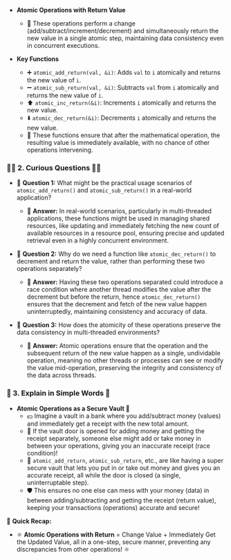 - **Atomic Operations with Return Value**
  - 🔢 These operations perform a change (add/subtract/increment/decrement) and simultaneously return the new value in a single atomic step, maintaining data consistency even in concurrent executions.
  
- **Key Functions**
  - ➕ `atomic_add_return(val, &i)`: Adds `val` to `i` atomically and returns the new value of `i`.
  - ➖ `atomic_sub_return(val, &i)`: Subtracts `val` from `i` atomically and returns the new value of `i`.
  - ⬆️ `atomic_inc_return(&i)`: Increments `i` atomically and returns the new value.
  - ⬇️ `atomic_dec_return(&i)`: Decrements `i` atomically and returns the new value.
  - 🔄 These functions ensure that after the mathematical operation, the resulting value is immediately available, with no chance of other operations intervening.

### 🕵️‍♂️ 2. **Curious Questions** 🕵️‍♂️

- 🤔 **Question 1:** What might be the practical usage scenarios of `atomic_add_return()` and `atomic_sub_return()` in a real-world application?
  - 🧠 **Answer:** In real-world scenarios, particularly in multi-threaded applications, these functions might be used in managing shared resources, like updating and immediately fetching the new count of available resources in a resource pool, ensuring precise and updated retrieval even in a highly concurrent environment.

- 🤔 **Question 2:** Why do we need a function like `atomic_dec_return()` to decrement and return the value, rather than performing these two operations separately?
  - 🧠 **Answer:** Having these two operations separated could introduce a race condition where another thread modifies the value after the decrement but before the return, hence `atomic_dec_return()` ensures that the decrement and fetch of the new value happen uninterruptedly, maintaining consistency and accuracy of data.

- 🤔 **Question 3:** How does the atomicity of these operations preserve the data consistency in multi-threaded environments?
  - 🧠 **Answer:** Atomic operations ensure that the operation and the subsequent return of the new value happen as a single, undividable operation, meaning no other threads or processes can see or modify the value mid-operation, preserving the integrity and consistency of the data across threads.

### 🍎 3. **Explain in Simple Words** 🍎

- **Atomic Operations as a Secure Vault 🏦**
  - 💵 Imagine a vault in a bank where you add/subtract money (values) and immediately get a receipt with the new total amount.
  - 🔄 If the vault door is opened for adding money and getting the receipt separately, someone else might add or take money in between your operations, giving you an inaccurate receipt (race condition)!
  - 🚀 `atomic_add_return`, `atomic_sub_return`, etc., are like having a super secure vault that lets you put in or take out money and gives you an accurate receipt, all while the door is closed (a single, uninterruptable step).
  - 🛡️ This ensures no one else can mess with your money (data) in between adding/subtracting and getting the receipt (return value), keeping your transactions (operations) accurate and secure!

📘 **Quick Recap:**
- ⚛️ **Atomic Operations with Return** = Change Value + Immediately Get the Updated Value, all in a one-step, secure manner, preventing any discrepancies from other operations! ⚛️

